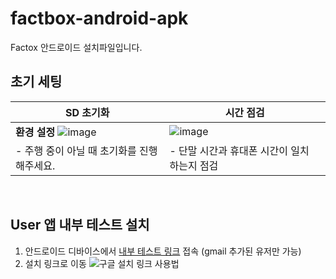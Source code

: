 # factbox-android-apk
Factox 안드로이드 설치파일입니다. 


## 초기 세팅
|SD 초기화|시간 점검|
|--|--|
| **환경 설정** ![image](https://github.com/XiRoad/factbox-android-apk/assets/61939286/5aa88e67-5d7f-4934-9ece-39173f9b6476)|![image](https://github.com/XiRoad/factbox-android-apk/assets/61939286/846450cb-72e2-4522-aba3-b9dc5109befa)|
|- 주행 중이 아닐 때 초기화를 진행해주세요.|- 단말 시간과 휴대폰 시간이 일치 하는지 점검|

<br>  


## User 앱 내부 테스트 설치 
1. 안드로이드 디바이스에서 [내부 테스트 링크](https://play.google.com/apps/internaltest/4701013598319465615) 접속 (gmail 추가된 유저만 가능)
2. 설치 링크로 이동
  ![구글 설치 링크 사용법](https://github.com/XiRoad/factbox-android-apk/assets/61939286/e95d46db-d31a-4933-951f-29004a082807)
